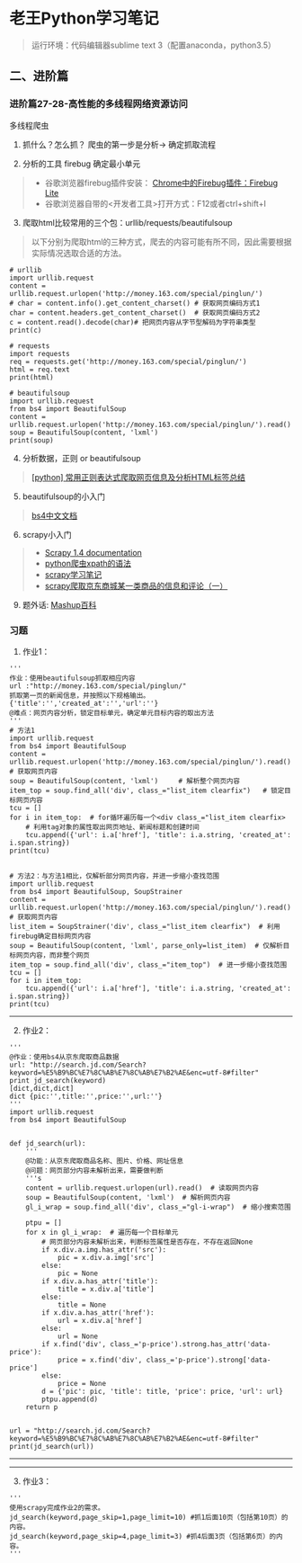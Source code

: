 # 老王Python学习笔记
> 运行环境：代码编辑器sublime text 3（配置anaconda，python3.5）
## 二、进阶篇

### 进阶篇27-28-高性能的多线程网络资源访问
多线程爬虫


1. 抓什么？怎么抓？ 
爬虫的第一步是分析-> 确定抓取流程

2. 分析的工具 firebug 确定最小单元
>- 谷歌浏览器firebug插件安装：
[Chrome中的Firebug插件：Firebug Lite](http://chromecj.com/web-development/2015-05/471.html)
>- 谷歌浏览器自带的<开发者工具>打开方式：F12或者ctrl+shift+I
3. 爬取html比较常用的三个包：urllib/requests/beautifulsoup
> 以下分别为爬取html的三种方式，爬去的内容可能有所不同，因此需要根据实际情况选取合适的方法。
```
# urllib
import urllib.request
content = urllib.request.urlopen('http://money.163.com/special/pinglun/')
# char = content.info().get_content_charset() # 获取网页编码方式1
char = content.headers.get_content_charset()  # 获取网页编码方式2
c = content.read().decode(char)# 把网页内容从字节型解码为字符串类型
print(c)

# requests
import requests
req = requests.get('http://money.163.com/special/pinglun/')
html = req.text
print(html)

# beautifulsoup
import urllib.request
from bs4 import BeautifulSoup
content = urllib.request.urlopen('http://money.163.com/special/pinglun/').read()  
soup = BeautifulSoup(content, 'lxml')
print(soup)
```

4. 分析数据，正则 or beautifulsoup
> [[python] 常用正则表达式爬取网页信息及分析HTML标签总结](http://blog.csdn.net/eastmount/article/details/51082253)

5. beautifulsoup的小入门
> [bs4中文文档](https://www.crummy.com/software/BeautifulSoup/bs4/doc.zh/#id4)

6. scrapy小入门
>- [Scrapy 1.4 documentation](https://doc.scrapy.org/en/latest/intro/tutorial.html)
>- [python爬虫xpath的语法](http://www.cnblogs.com/lonenysky/p/4649455.html)
>- [scrapy学习笔记](http://python.jobbole.com/86584/)
>- [ scrapy爬取京东商城某一类商品的信息和评论（一）](http://blog.csdn.net/xiaoquantouer/article/details/51840332)

9. 题外话: [Mashup百科](http://baike.baidu.com/link?url=3Y3pIl5x_EC1YXKytmH6mRP0HI6eeTXyPqKYePSdOl0fqkBMQNFbh_R9kDCIrEzqe5g2GkYbIWQHRg4il6RHza)


### 习题

1. 作业1：
```
'''
作业：使用beautifulsoup抓取相应内容
url :"http://money.163.com/special/pinglun/"
抓取第一页的新闻信息，并按照以下规格输出。
{'title':'','created_at':'','url':''}
@难点：网页内容分析，锁定目标单元，确定单元目标内容的取出方法
'''
# 方法1
import urllib.request
from bs4 import BeautifulSoup
content = urllib.request.urlopen('http://money.163.com/special/pinglun/').read()  # 获取网页内容
soup = BeautifulSoup(content, 'lxml')     # 解析整个网页内容
item_top = soup.find_all('div', class_="list_item clearfix")   # 锁定目标网页内容
tcu = []
for i in item_top:  # for循环遍历每一个<div class_="list_item clearfix>
    # 利用tag对象的属性取出网页地址、新闻标题和创建时间
    tcu.append({'url': i.a['href'], 'title': i.a.string, 'created_at': i.span.string})
print(tcu)


# 方法2：与方法1相比，仅解析部分网页内容，并进一步缩小查找范围
import urllib.request
from bs4 import BeautifulSoup, SoupStrainer
content = urllib.request.urlopen('http://money.163.com/special/pinglun/').read()  # 获取网页内容
list_item = SoupStrainer('div', class_="list_item clearfix")  # 利用firebug确定目标网页内容
soup = BeautifulSoup(content, 'lxml', parse_only=list_item)  # 仅解析目标网页内容，而非整个网页
item_top = soup.find_all('div', class_="item_top")  # 进一步缩小查找范围
tcu = []
for i in item_top:
    tcu.append({'url': i.a['href'], 'title': i.a.string, 'created_at': i.span.string})
print(tcu)
```
---

2. 作业2：
```
'''
@作业：使用bs4从京东爬取商品数据
url: "http://search.jd.com/Search?keyword=%E5%B9%BC%E7%8C%AB%E7%8C%AB%E7%B2%AE&enc=utf-8#filter"
print jd_search(keyword)
[dict,dict,dict]
dict {pic:'',title:'',price:'',url:''}
'''
import urllib.request
from bs4 import BeautifulSoup


def jd_search(url):
    '''
    @功能：从京东爬取商品名称、图片、价格、网址信息
    @问题：网页部分内容未解析出来，需要做判断
    '''s
    content = urllib.request.urlopen(url).read()  # 读取网页内容
    soup = BeautifulSoup(content, 'lxml')  # 解析网页内容
    gl_i_wrap = soup.find_all('div', class_="gl-i-wrap")  # 缩小搜索范围

    ptpu = []
    for x in gl_i_wrap:  # 遍历每一个目标单元
        # 网页部分内容未解析出来，判断标签属性是否存在，不存在返回None
        if x.div.a.img.has_attr('src'):
            pic = x.div.a.img['src']
        else:
            pic = None
        if x.div.a.has_attr('title'):
            title = x.div.a['title']
        else:
            title = None
        if x.div.a.has_attr('href'):
            url = x.div.a['href']
        else:
            url = None
        if x.find('div', class_='p-price').strong.has_attr('data-price'):
            price = x.find('div', class_='p-price').strong['data-price']
        else:
            price = None
        d = {'pic': pic, 'title': title, 'price': price, 'url': url}
        ptpu.append(d)
    return p


url = "http://search.jd.com/Search?keyword=%E5%B9%BC%E7%8C%AB%E7%8C%AB%E7%B2%AE&enc=utf-8#filter"
print(jd_search(url))
```
---


---
3. 作业3：
```
'''
使用scrapy完成作业2的需求。
jd_search(keyword,page_skip=1,page_limit=10) #抓1后面10页（包括第10页）的内容。
jd_search(keyword,page_skip=4,page_limit=3) #抓4后面3页（包括第6页）的内容。
'''




```